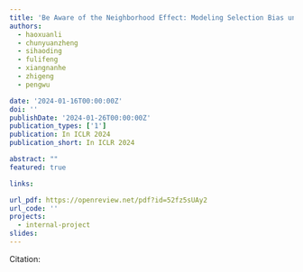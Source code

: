 ```yaml
---
title: 'Be Aware of the Neighborhood Effect: Modeling Selection Bias under Interference for Recommendation'
authors:
  - haoxuanli
  - chunyuanzheng
  - sihaoding
  - fulifeng
  - xiangnanhe
  - zhigeng
  - pengwu

date: '2024-01-16T00:00:00Z'
doi: ''
publishDate: '2024-01-26T00:00:00Z'
publication_types: ['1']
publication: In ICLR 2024 
publication_short: In ICLR 2024 

abstract: ""
featured: true

links:

url_pdf: https://openreview.net/pdf?id=52fz5sUAy2
url_code: ''
projects:
  - internal-project
slides:
---
```




Citation:
